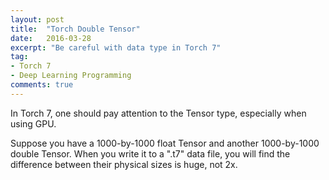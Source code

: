 ```yaml
---
layout: post
title:  "Torch Double Tensor"
date:   2016-03-28
excerpt: "Be careful with data type in Torch 7"
tag:
- Torch 7
- Deep Learning Programming
comments: true
---
```


In Torch 7, one should pay attention to the Tensor type, especially when using GPU.

Suppose you have a 1000-by-1000 float Tensor and another 1000-by-1000 double Tensor. When you write it to a ".t7" data file, you will find the difference between their physical sizes is huge, not 2x.    
